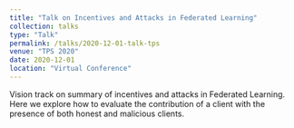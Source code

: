 ```yaml
---
title: "Talk on Incentives and Attacks in Federated Learning"
collection: talks
type: "Talk"
permalink: /talks/2020-12-01-talk-tps
venue: "TPS 2020"
date: 2020-12-01
location: "Virtual Conference"
---
```


Vision track on summary of incentives and attacks in Federated Learning. Here we explore how to evaluate the contribution of a client with the presence of both honest and malicious clients. 